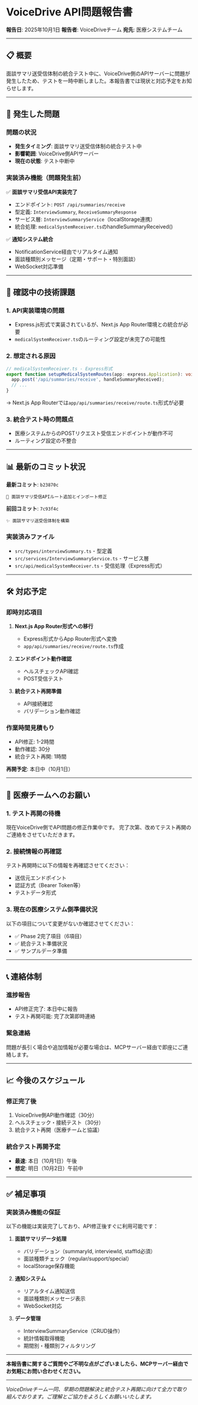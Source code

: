 # VoiceDrive API問題報告書

**報告日**: 2025年10月1日
**報告者**: VoiceDriveチーム
**宛先**: 医療システムチーム

---

## 📋 概要

面談サマリ送受信体制の統合テスト中に、VoiceDrive側のAPIサーバーに問題が発生したため、テストを一時中断しました。本報告書では現状と対応予定をお知らせします。

---

## 🚨 発生した問題

### 問題の状況
- **発生タイミング**: 面談サマリ送受信体制の統合テスト中
- **影響範囲**: VoiceDrive側APIサーバー
- **現在の状態**: テスト中断中

### 実装済み機能（問題発生前）
✅ **面談サマリ受信API実装完了**
- エンドポイント: `POST /api/summaries/receive`
- 型定義: `InterviewSummary`, `ReceiveSummaryResponse`
- サービス層: `InterviewSummaryService`（localStorage連携）
- 統合処理: `medicalSystemReceiver.ts`のhandleSummaryReceived()

✅ **通知システム統合**
- NotificationService経由でリアルタイム通知
- 面談種類別メッセージ（定期・サポート・特別面談）
- WebSocket対応準備

---

## 🔧 確認中の技術課題

### 1. API実装環境の問題
- Express.js形式で実装されているが、Next.js App Router環境との統合が必要
- `medicalSystemReceiver.ts`のルーティング設定が未完了の可能性

### 2. 想定される原因
```typescript
// medicalSystemReceiver.ts - Express形式
export function setupMedicalSystemRoutes(app: express.Application): void {
  app.post('/api/summaries/receive', handleSummaryReceived);
  // ...
}
```
→ Next.js App Routerでは`app/api/summaries/receive/route.ts`形式が必要

### 3. 統合テスト時の問題点
- 医療システムからのPOSTリクエスト受信エンドポイントが動作不可
- ルーティング設定の不整合

---

## 📊 最新のコミット状況

**最新コミット**: `b23870c`
```
🔧 面談サマリ受信APIルート追加とインポート修正
```

**前回コミット**: `7c93f4c`
```
✨ 面談サマリ送受信体制を構築
```

### 実装済みファイル
- `src/types/interviewSummary.ts` - 型定義
- `src/services/InterviewSummaryService.ts` - サービス層
- `src/api/medicalSystemReceiver.ts` - 受信処理（Express形式）

---

## 🛠️ 対応予定

### 即時対応項目
1. **Next.js App Router形式への移行**
   - Express形式からApp Router形式へ変換
   - `app/api/summaries/receive/route.ts`作成

2. **エンドポイント動作確認**
   - ヘルスチェックAPI確認
   - POST受信テスト

3. **統合テスト再開準備**
   - API接続確認
   - バリデーション動作確認

### 作業時間見積もり
- API修正: 1-2時間
- 動作確認: 30分
- 統合テスト再開: 1時間

**再開予定**: 本日中（10月1日）

---

## 🤝 医療チームへのお願い

### 1. テスト再開の待機
現在VoiceDrive側でAPI問題の修正作業中です。
完了次第、改めてテスト再開のご連絡をさせていただきます。

### 2. 接続情報の再確認
テスト再開時に以下の情報を再確認させてください：
- 送信元エンドポイント
- 認証方式（Bearer Token等）
- テストデータ形式

### 3. 現在の医療システム側準備状況
以下の項目について変更がないか確認させてください：
- ✅ Phase 2完了項目（6項目）
- ✅ 統合テスト準備状況
- ✅ サンプルデータ準備

---

## 📞 連絡体制

### 進捗報告
- API修正完了: 本日中に報告
- テスト再開可能: 完了次第即時連絡

### 緊急連絡
問題が長引く場合や追加情報が必要な場合は、MCPサーバー経由で即座にご連絡します。

---

## 📈 今後のスケジュール

### 修正完了後
1. VoiceDrive側API動作確認（30分）
2. ヘルスチェック・接続テスト（30分）
3. 統合テスト再開（医療チームと協議）

### 統合テスト再開予定
- **最速**: 本日（10月1日）午後
- **想定**: 明日（10月2日）午前中

---

## ✅ 補足事項

### 実装済み機能の保証
以下の機能は実装完了しており、API修正後すぐに利用可能です：

1. **面談サマリデータ処理**
   - バリデーション（summaryId, interviewId, staffId必須）
   - 面談種類チェック（regular/support/special）
   - localStorage保存機能

2. **通知システム**
   - リアルタイム通知送信
   - 面談種類別メッセージ表示
   - WebSocket対応

3. **データ管理**
   - InterviewSummaryService（CRUD操作）
   - 統計情報取得機能
   - 期間別・種類別フィルタリング

---

**本報告書に関するご質問やご不明な点がございましたら、MCPサーバー経由でお気軽にお問い合わせください。**

---

*VoiceDriveチーム一同、早期の問題解決と統合テスト再開に向けて全力で取り組んでおります。ご理解とご協力をよろしくお願いいたします。*
